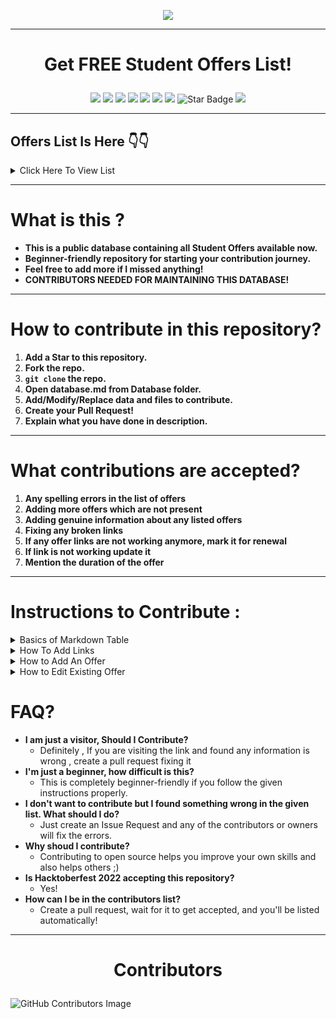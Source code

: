 <p align="center">
<img src="https://media.giphy.com/media/3tpzkqpbVdshXX1By7/giphy.gif">  
</p>  


---

# <p align="center">Get FREE Student Offers List!
<p align="center">
<img src="https://badges.frapsoft.com/os/v2/open-source.svg?v"/>
<img src=https://visitor-badge.glitch.me/badge?page_id=ShryeyamMaity.student-offers"/>
<img src="https://img.shields.io/badge/PRs-welcome-brightgreen.svg?style=flat-square"/>
<img src="https://img.shields.io/github/license/ShreyamMaity/student-offers"/>
<img src="https://img.shields.io/github/stars/ShreyamMaity/student-offers"/>
<img src="https://img.shields.io/github/forks/ShreyamMaity/student-offers"/>
<img src="https://img.shields.io/badge/Contributors-Welcome-orange"/>
<img src="https://img.shields.io/static/v1?label=%F0%9F%8C%9F&message=If%20Useful&style=style=flat&color=BC4E99" alt="Star Badge"/>
<img src="https://img.shields.io/badge/Hacktoberfest-Accepted-yellowgreen"/>
</p>

---

## Offers List Is Here 👇👇
<details><summary> Click Here To View List</summary>
<p>

###### CTRL/Command + F to Find anything  

<!--START_SECTION:cp-->
|Product|Offer Benefits|Type|
|:------|:-------------|:---|
|[Github student developer pack](https://education.github.com/pack)|\$200K worth free software for all your development needs|Development, Art, Design etc.|
|[Bio Link](https://bio.link/)|Link in bio - the clickable URL that you can add to your profile section|Social Media Links Manager|
|[AnyDesk Student](https://anydesk.com/en/education/free-for-students)|All Anydesk Product Licenses while you are student|Design, Art|
|[Spotify premium student discount](https://www.spotify.com/in-en/student/)|Student Discount as low as INR66/month|Music|
|[VS Enterprise](https://visualstudio.microsoft.com/students/)|Visual Studio Code Enterprise Subscription|Development|
|[Notion Pro](https://www.notion.so/product/notion-for-education)|Notion Pro for lifetime for students|Note Taking|
|[Last Pass](https://www.lastpass.com)|6 months subscription|Password Manager|
|[eSurveyCreator](https://www.surveyhero.com/esurveycreator-is-now-surveyhero)|Student License while you are student|Survey creation and distribution app|
|[LucidChart](https://www.lucidchart.com/pages/)|Lifetime free suscription|Flowchart service|
|[Prezi](https://prezi.com/)|Lifetime Subscription|Video Conferencing App|
|[BlackBerry QNX](https://blackberry.qnx.com/en)|Lifetime Subscription|Education|
|[Namecheap.com](https://nc.me/)|1 years .me TLD domain & 1 year SSL Certificate|Domains|
|[Name.com](https://www.name.com/partner/github-students)|One year domain and Advance Security SSL Sertificate|Domains|
|[AWS Educate](https://aws.amazon.com/education/awseducate/)|Starter Account worth \$100.00|Cloud|
|[Educative](https://www.educative.io/github-students)|6 Months Validity with 60+ courses|Learn|
|[Github](https://education.github.com/benefits/offers)|Github pro package|Developer|
|[Microsoft Azure](https://azure.microsoft.com/en-in/free/students/)|25+ microsoft cloud services + \$100.00 in Azure credit|Cloud|
|[Unity](https://unity.com/products/unity-student)|Lifetime|Game Development|
|[Jetbrains](https://www.jetbrains.com/education/)|Annual Subscription|Developer|
|[Digital Ocean](https://www.digitalocean.com/github-students/)|\$50 Credit|Cloud|
|[Bootstrap Studio](https://bootstrapstudio.io/)|Studio License|Design concept|
|[Frontend Masters](https://frontendmasters.com/welcome/github-student-developers/)|6 Months Validity|Learn|
|[Heroku](https://www.heroku.com/students)|Hobby Dyno|Cloud|
|[.tech Domains](https://get.tech/github-student-developer-pack)|.tech domain 1 year validity + 2 emails + 100 MB storage|Domains|
|[PomoDone](https://pomodoneapp.com/pomodoro-timer-for-students.html)|Lite Plan for 2 years|Productivity|
|[.tech Domains](https://get.tech/)|.tech domain 1 year validity + 2 emails + 100 MB storage|Domains|
|[GitKraken](https://www.gitkraken.com/github-student-developer-pack-bundle)|GitKraken Pro Kit|Developing Tools|
|[termius](https://termius.com/education)|Premium Plan|Mobile|
|[DataCamp](https://www.datacamp.com/pricing/student)|3 months plan|Learn|
|[One Month](https://onemonth.com/github/students)|30 days subsription|Learn|
|[Education Host](https://github-students.educationhost.co.uk/)|1 Year Plan + Upgrade plan discount|Cloud|
|[Interview Cake](https://www.interviewcake.com/github-students)|3 weeks Plan|Learn|
|[MongoDB](https://www.mongodb.com/students)|\$200 credit + Courses + Certification|Infrastructure & APIs|
|[GitHub Campus Experts](https://education.github.com/experts)|Complete Course|Learn|
|[iconscout](https://iconscout.com/)|1 year Subscription + 60 Premiums icons|Design|
|[twilio](https://www.twilio.com/blog/twilio-perks-students-and-educators-now-available-github-education)|\$50 credit + APIs|Infrastructure & APIs|
|[testmail.app](https://testmail.app/)|Essential plan|Developing Tools|
|[Polypane](https://polypane.app/github-students/)|1 year subscription|Design|
|[Pageclip](https://pageclip.co/github-students)|Basic Plan subscription|Infrastructure|
|[next.tech](https://next.tech/)|1 year Subscription|Developing & Learn|
|[ATOM](https://atomlearning.co.uk/pricing)|Annual Subscription|Tools|
|[Arduino Education](https://www.arduino.cc/education/explore-iot-kit)|6 months Subscription|Internet of Things & Infrastructure|
|[Typeform](https://product.typeform.com/github/)|1 year Subscription|Design &  Marketing|
|[netwise.](https://www.netwise.co.uk/students/)|1 year Subscription|Cloud & Internet of Things|
|[HazeOver](https://hazeover.com/)|Lifetime|Productivity|
|[ICONS8](https://icons8.com/github-students)|3 Months unlimited Subscription|Design|
|[Mailgun](https://www.mailgun.com/github-students/)|12 months subcription + 20,000 free emails + 100 email validations|Infrastructures|
|[Go Rails](https://gorails.com/github-students)|12 months subcription – Video Lessons|Learn|
|[Rhino3D](https://www.rhino3d.com/for/education/)|Rhino3D Educational License|3D Rendering|
|[Enscape](https://enscape3d.com/educational-license/)|Enscape educational license|Visual Reality & Real Time Rendering||
|[Chaos](https://www.chaos.com/education/students)|Student License|3D Work|
|[QT](https://www.qt.io/qt-educational-license)|QT Educational License|Cross Platform development|
|[Copyright.com](https://www.copyright.com/solutions-annual-copyright-license-student-assessments/)|Student License|Education|
|[cPanel](https://support.cpanel.net/hc/en-us/articles/1500005429921-cPanel-Education-Licenses)|Educational License|cPanel for free but faculty only|
|[Figma pro](https://www.figma.com/education/)|Figma Pro License|UI/UX Designing|
|[Gurobi](https://www.gurobi.com/academia/academic-program-and-licenses/)|Student License|Business Problem Solving|
|[Shapr3d](https://www.shapr3d.com/education)|Student License 1 Year|3D modeling App|
|[Gliffy](https://help.gliffy.com/online/Content/GliffyOnline/free_for_students.htm)|Free account for active students|Diagram Drawing|
|[Portfolio Box Pro](https://www.portfoliobox.net/students)|Student License|Portfolio creation|
|[Lumion Pro](https://lumion.com/educational-licenses.html)|Student License|3D Rendering software|
|[Tableau Desktop](https://www.tableau.com/academic/students)|1 Year free Student License|Data Analysing|
|[Tableau Prep Builder](https://www.tableau.com/products/prep)|1 Year Student License|Data Cleaner For Data Analysis|
|[THINKFUL](https://www.thinkful.com/blog/github-adds-thinkful-to-student-developer-pack/)|1 Month Web Development|Learn|
|[Invision App](https://support.invisionapp.com/hc/en-us)|Free while you are student|UI/UX Design|
|[Basecamp account](https://basecamp.com/discounts)|Free account for teachers and students|Project management & team Collab|
|[Amazon Prime Student (.com)](https://www.amazon.in/b?ie=UTF8&node=15307611031)|6 month Prime + prime videos(all region) + deals 7 discounts|Shopping|
|[Unidays](https://www.myunidays.com/US/en-US)|Student Discounts|Shopping|
|[SheerID](https://www.sheerid.com/shoppers/studentdeals/)|Student Discount|Shopping|
|[OnTheHub](https://onthehub.com/)|Discounts on softwares for Stdents,Faculty and staff|Softwares|
|[PTC student](https://www.ptc.com/en/products/education/free-software/creo-college-download)|Student License|3D CAD|
|[Intel education software](https://www.intel.com/content/www/us/en/education/intel-education.html)|Student License|Development|
|[Newegg Premier](https://www.newegg.com/neweggpremier)|Discounts|shopping|
|[Mnx.io](https://mnx.io/pricing)|**\$50 credit in cloud hosting for students, valid for 1 year.**|Cloud Server|
|[DNS simple](https://dnsimple.com/signup)|DNS Simple student license|DNS data observation|
|[Send grid](https://sendgrid.com/pricing/)|Student License|STMP mail system|
|[Orchestrate.io](https://orchestration.io/)|Free developer account|database service|
|[Bitnami](https://bitnami.com/)|Student License free|pre-packaged images for automated setup of popular server software on Windows, Mac OS|
|[Crowdflower](https://www.truelancer.com/crowdflower-online-jobs-freelancer-job)|Student License|AI ML training software|
|[Squarespace](https://www.squarespace.com/coupons)|Discount and Free months|education|
|[Students beans](https://www.studentbeans.com/student-discount/uk/all)|Membership ID|student ID for discounts|
|[Themescale](https://www.timescale.com/)|Wordpress themes license for 1 year|Website|
|[Hexagon Geospatail](https://hexagon.com/company/divisions/safety-infrastructure-geospatial/education-program)|Student License|Education|
|[Axure education](https://www.axure.com/edu)|Student License|Prototype creation software|
|[replit](https://replit.com/site/github-students)|3 months Hackers Plan|Developers & Learn|
|[Bhphotovideo](https://www.bhphotovideo.com/find/eduAdvantage.jsp)|Student License|Shopping|
|[Flatiron School](https://flatironschool.com/)|1 month Subscription|Learn|
|[IMGBOT](https://github.com/marketplace/imgbot/plan/MLP_kgDNGw8#pricing-and-setup)|Free Image Optimisation|Infrastructure|
|[POPSQL](https://popsql.com/github-students)|Premium Plan|Developers Tools|
|[DATADOG](https://www.datadoghq.com/blog/datadog-github-student-developer-pack/)|Pro Account + 10 Servers + 2 Years Plan|Security & Analytics|
|[Kodika.io](https://kodika.io/pricing/)|Unlimited Pro Plan 6 Months – Build iOS Applications|Design & Mobile|
|[Stripe](https://)|No transaction fee on \$1000 Revenue|Infrastructure & APIs|
|[Adafruit](https://www.adafruit.com/github-students)|1 year subscription|Internet of Things & Infrastructure APIs|
|[Dashlane](https://www.dashlane.com/github-students)|6 Months premium plan|Productivity|
|[Travis CI](https://education.travis-ci.com/)|Open Source|Developer Tools & Internet of Things|
|[ScrapingHub](https://)|1 free scrapy Cloud Unit|Developer Tools|
|[Covalence](https://)|1 month Subscription|Learn|
|[deepsource](https://)|Pro Subscription|Tools|
|[TOWER](https://www.git-tower.com/students/windows)|Pro Subscription|Developer Tools|
|[Gitpod](https://gitpod.io/plans/)|6 months personal plan subscription|Developer Tools & Learn|
|[Sentry](https://sentry.io/for/education/)|Unlimited team members and 10GB attachments per month for free|Crash Reporting|
|[XOJO](https://www.xojo.com/githubstudent/)|Desktop License|Design & Developer Tools|
|[Working Copy](https://)|Pro Subscription|Developer Tools & Mobile|
|[CryptoLens](https://app.cryptolens.io/user/githubstudent)|Create up to 10 licenses and any number of end users for free|Software Licensing|
|[Jaamly](https://)|6 Months startup plan|Marketing|
|[BrowserStack](https://www.browserstack.com/)|Automate 1 year plan|Developing Tools|
|[Freshpoint](https://www.freshpoint.com/news/page/6/)|Growth Plan|Marketing & APIs|
|[blackfire.io](https://)|Profiler Subscription|Security & Analytics|
|[Neve’s](https://themeisle.com/github-students/)|1 year agency wordpress theme|Design & APIs|
|[Codecov](https://about.codecov.io/)|Public & Private repositories|Developer Tools|
|[CART](https://cart.org/)|2 Years Premium Plan|Infrastructure|
|[Customerly](https://)|6 months pro plan|Infrastructure & Marketing|
|[SQLGATE](https://www.sqlgate.com/pricing/subscription?language=en)|1 Years Plan Subscription|Tools|
|[Vaadin](https://vaadin.com/student-program)|Pro Subscription|Infrastructure & APIs|
|[Restyled](https://)|Private Repositories|Tools|
|[Deepscan](https://deepscan.io/github-student-pack)|6 Months premium plan|Tools|
|[Weglot](https://)|1 year|Tools & Infrastructure & APIS|
|[CodeScene](https://codescene.com/github-students)|Private Github repositories|Security & Analytics|
|[Simple Analytics](https://simpleanalytics.com/students)|1 year subscription|Infrastructure & Marketing|
|[USE together](https://)|1 year subscription|ProductiveTools|
|[Algolia](https://)|1 year subscription|Infrastructure|
|[Better Code Hub](https://bettercodehub.com/github-student-developer-pack)|Individual License & Access private repos|Developing Tools|
|[Daily BOT](https://www.dailybot.com/pricing)|6 Months Business|Productivity|
|[POEditor](https://poeditor.com/blog/translation-localization-educational-projects/)|1 year subscription|Developer Tools & Infrastructure|
|[Honeybadger.io](https://www.honeybadger.io/github-students/)|1 year subscription|Security & Analytics|
|[Kaltura](https://corp.kaltura.com/)|\$10K/year Credits|Infrastructure|
|[astra](https://www.getastra.com/github-student-developer-pack)|6 months Subscription|Security & Analytics|
|[Pushbots](https://pushbots.com/for/education/)|6 months Subscription|Infrastructure|
|[LingoHub](https://lingohub.com/github-students)|Professional Plan with 10,000 text segments|Infrastructure, Productivity|
|[Sider](https://)|Standard|Tools|
|[Blockchair](https://blockchair.com/)|100,000 free requests|Infrastructure|
|[Datree:Combat misconfigurations](https://www.datree.io/)|Pro Subscription|Tools|
|[EverSQL](https://www.eversql.com/github-students/)|6 months Subscription|Tools|
|[baremetrics](https://baremetrics.com/github-students)|Free Baremetrics to \$2.5K monthly recurring revenue|Marketing|
|[LambdaTEST](https://www.lambdatest.com/github-students)|1 year Live Plan|Test|
|[LambdaTEST](https://www.lambdatest.com/pricing)|1 year Live Plan|Test|
|[Sqlsmash](https://sqlsmash.com/buy.html)|Standard Plan|Developing Tools|
|[Wisej](https://wisej.com/)|Premium plus plan|Infrastructure|
|[AccessLint](https://github.com/AccessLint)|Access public and Private repos|Repos|
|[appfigures](https://appfigures.com/landing/github-student)|1 year premium plan|marketing|
|[logDNA](https://www.mezmo.com/blog/get-a-free-logdna-account-in-the-github-student-developer-pack)|50GB/monthly 1 year plan|Security & Analytics|
|[Sofy](https://www.mezmo.com/blog/get-a-free-logdna-account-in-the-github-student-developer-packs://)|6 Months premium plan|Tools & Mobile|
|[Transloadit](https://transloadit.com/github-students/)|10 GB Startup Plan|Infrastructure & Tools|
|[Phrase](https://bit.ly/PhraseOffer)|12 months premium plan|Infrastructure & Tools|
|[Coveralls](https://coveralls.io/github-students)|Unlimited private repos access|Tools|
|[Yakindu](https://www.itemis.com/en/yakindu/state-machine/yakindu-universities/)|12 months premium|Learn|
|[Crowdin](https://crowdin.com/page/github-students)|12 months premium|Tools, Infrastructure , Productivity|
|[Transifex](https://www.transifex.com/pricing/)|6 Months premium|Infrastructure & Tools|
|[Minecraft Educational License](https://education.minecraft.net/en-us/licensing)|Educational License of Minecraft|Game|
|[Udemy Coupons for Music Online Courses](https://udemy.com)|Learn Rs 700 at Udemy|Courses|
|[Testbook Offer for Visa Cards](https://testbook.com/offers/5c6d38b3fdb8bb27ca727f62)|Up to 60% OFF + 15% OFF on Testbook Pass|Tools & Mobile|
|[Clean My Mac](https://macpaw.com/store/cleanmymac)|30% off on lifetime edition and annual plans|Tools & PC|
|[SpiceJet](https://corporate.spicejet.com/studentdiscountlanding.aspx)|SpiceJet will provide up to 10% discount on the base fare on direct domestic ﬂights|
|[Qoddi](https://blog.qoddi.com/flashdrive-student-program/)| Qoddi is a web hosting platform which offers $250 per year for every student| Web Hosting|
|[Autodesk](https://www.autodesk.com/education/edu-software/overview?sorting=featured&filters=individual)| AutoDesk is a Software company for Architecture softwares. They give special discounts to students. | Architecture Design, CAD |
|[Audible](https://www.amazon.com/hz/audible/mlp?ie=UTF8&tag=colinfgee-20)| Access a selection of Audible Originals, audiobooks, and podcasts including exclusive series.| Learning |
|[YouNeedABudget](https://www.youneedabudget.com/college/)| Free budgeting software for college students with student ID| Tools |
|[Headspace](https://www.headspace.com/studentplan)|85% off|Meditation|
|[Apple](https://www.apple.com/us-edu/store)|Discounts on Apple Products for Students|Products|
|[Evernote](https://evernote.com/students)|Get 50% off a full year of Evernote Personal.|Education|
|[Coursera](https://www.coursera.support/s/article/209819033-Apply-for-Financial-Aid-or-a-Scholarship?language=en_US)|Get certified courses for free with Financial Aid|Education|
|[Microsoft for Students](https://msftstudentcert.cloudreadyskills.com/)|Free 8 Microsoft Certification. Required: .edu email address.|Certification|
|[Hulu for Students](https://www.hulu.com/student)|Students: Get Hulu For Just $1.99/Month.|Video Streaming|
|[Expedia](https://www.expedia.com/student-travel-discounts)|Expedia Students Travel Offer|Tour and Travel|
|[Impact Soundworks](https://impactsoundworks.com/support/#academic-discounts/)|Educational Offer in Impact Soundworks|Music|
|[Oneplus](https://www.oneplus.in/education)|Educational Discount on Oneplus Products | Software |
|[Cursa](https://cursa.app/en)|Get certified courses for free|Education|
|[Envato Elements](https://elements.envato.com/pricing/students)|Envato Elements for Students|Design|
|[Alibaba Cloud for Students](https://www.alibabacloud.com/campaign/education)|Free cloud servers, training courses, and certifications.|Education|
|[IRCTC](https://indianrailways.gov.in/railwayboard/view_section.jsp?lang=0&id=0,2,281,880)|Season Ticket Booking Concession for Students|Travel|
|[Indigo](https://www.goindigo.in/add-on-services/student-discount.html)| Total baggage allowance of 25Kgs (1 pc only) including the additional allowance of 10 kgs (collectively referred to as “Benefits”).|Flight Booking Discount|
|[StudentMoneySaver](https://www.studentmoneysaver.co.uk/)|Provide lucrative discounts on top brands for students| Shopping |
|[Dell](https://www.dell.com/en-in/lp/student-laptop-discount#Featured-Student-Laptops)|Provide discounts on laptops and free delivery for students|Products|
|[Lenovo Student Store](https://www.lenovo.com/in/en/d/students-offer/)| Special discounts for College and School Students |Products|
|[Air India](https://www.airindia.in/student-concession.htm)|Student concession on flights|Travel|
|[Mubi](https://mubi.com/promos/student-india)|90 days of hand-picked films for free. Only for students.| Cinema Streaming |
|[VOXI for Students](https://www.voxi.co.uk/acquisition/students)|Students get first month free.|Cellular Data|
|[Amazon](https://www.primevideo.com/)|Student concession on prime video|entertainment|
|[UNiDAYS](https://www.myunidays.com/IN/en-IN/content/about)|Get up to 50% Off - only for students | tech, fashion, learning and more every time you shop|
|[Macpaw](https://macpaw.com/macpaw-student-discount?campaign=cmmx_search_sitelink_en&campaign=cmmx_search_brand_in_en&ci=16806056043&adgroupid=135530056059&adpos=&ck=cleanmymac%20discount&targetid=kwd-331823206928&match={if:p}&gnetwork=g&creative=591911619779&placement=&placecat=&accname=cmm&gclid=CjwKCAjw79iaBhAJEiwAPYwoCPikBA_zA5hEVpgUUyVjqLZnihdOCw1OfTYojxBtjJf2wcOTAGKP4RoCa4IQAvD_BwE)| Student offer upto 30% |CleanMyMAc X Plan|
|[Samsung](https://www.samsung.com/in/microsite/student-advantage/)|Get up to 10% off on Samsung products with Student Advantage Program |Products|
|[HP](https://www.hp.com/in-en/shop/students/about-the-program)| Discounts, cashback, free products and other offers for Students |Products|
|[Flipkart](https://www.flipkart.com/students-enrollment-store?)|Student concession on flipkart plus|Shopping|
|[Udemy](https://googie.coupons/udemy/?loc=9061866&pos=&ad=430569585489&device=c&target=kwd-66803475385&ext=&camp=2036421541&group=70876059966&utm_medium=16772139466432396440&utm_source=16772139466432396440&utm_campaign=16772139466432396440&gclid=CjwKCAjw79iaBhAJEiwAPYwoCM5iqdWKVmKsuXzAMIZvdlI8y7nTHdvnNI7RePjU9jYwcPyCu-4VFRoC_XAQAvD_BwE?loc=9061866&pos=&ad=430569585489&device=c&target=kwd-66803475385&ext=&camp=2036421541&group=70876059966&utm_medium=16772139466432396440&utm_source=adu92&utm_campaign=16772139466432396440&gclid=CjwKCAjw79iaBhAJEiwAPYwoCM5iqdWKVmKsuXzAMIZvdlI8y7nTHdvnNI7RePjU9jYwcPyCu-4VFRoC_XAQAvD_BwE)|Student concession Udemy Courses|Education|
|[Spotify](https://www.spotify.com/in-en/student/?utm_source=in-en_neev_contextual_text&utm_medium=paidsearch&utm_campaign=alwayson_asia_in_premiumbusiness_Student_brand_neev+contextual-mobile+text+phrase+in-en+google&gclid=Cj0KCQjwkt6aBhDKARIsAAyeLJ39ZqLWFVjo64WGLp_cNwrKx_3eiJ8GZ6_lUSUGpt8XrCngK2ApVgYaAoN0EALw_wcB&gclsrc=aw.ds)|Student offer upto 50% on Spotify Premium|Music|
|[Booktopia](https://www.myunidays.com/AU/en-AU/partners/booktopia/view)|Student offer upto 10%|Education|
|[Adobe](https://gateway.studentbeans.com/us/offer/89f9c9b4-d223-41b1-bf58-48f66d73362c?brand=adobe&category=tech-mobile&utm_source=affiliate&utm_medium=rakuten&utm_campaign=3781960:BrokeScholar&utm_content=3&utm_term=usnetwork&ranMID=44445&ranEAID=*LjTQqvRo5A&ranSiteID=.LjTQqvRo5A-CmG1u971Dcl4NiZHqsZEpA)|Student offer upto 65%|Education|
|[Lenovo](https://lenovo.studentbeans.com/)|Student offer upto 20%|Product|
|[Netlify](https://www.netlify.com/)|FREE server for website hosting|Web Development|
|[Printful](https://www.printful.com/student-deals)|Free shipping on custom printed products|Product|
|[Realme](https://www.realme.com/eu/student-discount)|5% extra Disocunt on phones and gadgets|Electronics|
|[Youtube](https://www.youtube.com/premium/student)| 1-month free trial and ₹79.00/month after trail|Streaming|

<!--END_SECTION:cp-->


</p>
</details>  

---

# What is this ?

- **This is a public database containing all Student Offers available now.**
- **Beginner-friendly repository for starting your contribution journey.**
- **Feel free to add more if I missed anything!**
- **CONTRIBUTORS NEEDED FOR MAINTAINING THIS DATABASE!**  
  
---

# How to contribute in this repository?

1. **Add a Star to this repository.**
2. **Fork the repo.**
3. **`git clone` the repo.**
4. **Open database.md from Database folder.**
5. **Add/Modify/Replace data and files to contribute.**
6. **Create your Pull Request!**
7. **Explain what you have done in description.**

---

# What contributions are accepted?

1. **Any spelling errors in the list of offers**
2. **Adding more offers which are not present**
3. **Adding genuine information about any listed offers**
4. **Fixing any broken links**
5. **If any offer links are not working anymore, mark it for renewal**
6. **If link is not working update it**
7. **Mention the duration of the offer**

---

# Instructions to Contribute :

<details><summary> Basics of Markdown Table </summary>
  <p>

  - ![markdown table](./instructions/table.png)
  - ![table info](./instructions/info.png)

	
   </p>
   </details>
<details><summary> How To Add Links </summary>
  <p>

  - ![link info](./instructions/link.png)  
  
  - **Change/Replace the link**

  </p>
  </details>  

<details><summary> How to Add An Offer </summary>
  <p>

   - ![Add](./instructions/add.png)  

   -
     ```bash
     [TITLE](https://)|OFFER INFO|TYPE|
     ```  

   - **Use the format**  

   - **add your own offer data**  

   - **add it at the end of the list**  

   - **make sure everything is genuine**  




  </p>
  </details>  

<details><summary> How to Edit Existing Offer </summary>
  <p>

   - ![table info](./instructions/info.png)  

   - **Edit The Offer Info or Type**

  </p>
  </details>  

# FAQ?


- **I am just a visitor, Should I Contribute?**
  - Definitely , If you are visiting the link and found any information is wrong , create a pull request fixing it
- **I'm just a beginner, how difficult is this?**
  - This is completely beginner-friendly if you follow the given instructions properly.
- **I don't want to contribute but I found something wrong in the given list. What should I do?**
  - Just create an Issue Request and any of the contributors or owners will fix the errors.
- **Why shoud I contribute?**
  - Contributing to open source helps you improve your own skills and also helps others ;)
- **Is Hacktoberfest 2022 accepting this repository?**
  - Yes!
- **How can I be in the contributors list?**
	- Create a pull request, wait for it to get accepted, and you'll be listed automatically!






<hr/>

# <p align="center">Contributors

![GitHub Contributors Image](https://contrib.rocks/image?repo=ShreyamMaity/student-offers) 
